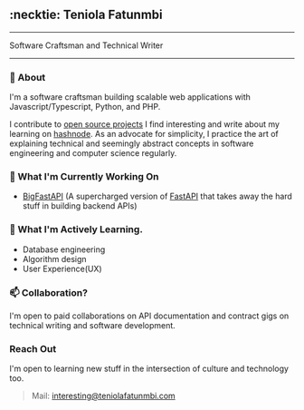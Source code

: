 <h2>:necktie: Teniola Fatunmbi</h2>

----
<p align="centre">
Software Craftsman and Technical Writer
</p>

----

### 💬 About
I'm a software craftsman building scalable web applications with Javascript/Typescript, Python, and PHP. 

I contribute to [open source projects](#open-source-projects-i'm-actively-contributing-to) I find interesting and write about my learning on <a href="https://hashnode.com/@devteni">hashnode</a>. As an advocate for simplicity, I practice the art of explaining technical and seemingly abstract concepts in software engineering and computer science regularly.


### :construction: What I'm Currently Working On
- [BigFastAPI](https://github.com/bigfastcode/bigfastapi) (A supercharged version of [FastAPI](fastapi.tiangolo.com) that takes away the hard stuff in building backend APIs)

### :book: What I'm Actively Learning.
- Database engineering
- Algorithm design
- User Experience(UX)

###  📫 Collaboration? 
I'm open to paid collaborations on API documentation and contract gigs on technical writing and software development.

### Reach Out
I'm open to learning new stuff in the intersection of culture and technology too.
> Mail: interesting@teniolafatunmbi.com


<!---
devteni/devteni is a ✨ special ✨ repository because its `README.md` (this file) appears on your GitHub profile.
You can click the Preview link to take a look at your changes.
--->
